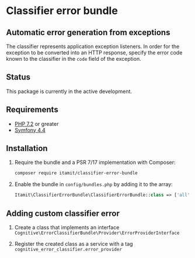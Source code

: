 Classifier error bundle
=======

## Automatic error generation from exceptions

The classifier represents application exception listeners.
In order for the exception to be converted into an HTTP response, specify the error code known to the classifier in the `code` field of the exception.

## Status

This package is currently in the active development.

## Requirements

* [PHP 7.2](http://php.net/releases/7_2_0.php) or greater
* [Symfony 4.4](https://symfony.com/roadmap/4.4)

## Installation
1. Require the bundle and a PSR 7/17 implementation with Composer:

    ```sh
    composer require itamit/classifier-error-bundle
    ```

1. Enable the bundle in `config/bundles.php` by adding it to the array:

    ```php
    Itamit\ClassifierErrorBundle\ClassifierErrorBundle::class => ['all' => true]
    ```

## Adding custom classifier error

1. Create a class that implements an interface `Cognitive\ErrorClassifierBundle\Provider\ErrorProviderInterface`

1. Register the created class as a service with a tag `cognitive_error_classifier.error_provider`

